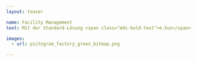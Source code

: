 ```yaml
---
layout: teaser

name: Facility Management
text: Mit der Standard-Lösung <span class="mds-bold-text">e.kus</span> unseres Partners pit-cup GmbH sowie zahlreichen von uns entwickelten Erweiterungen steht Ihnen eine erweiterbare Plattform zur Verfügung, in der Gebäude- und Flächenmanagement, Instandhaltung, Investitionsplanung sowie Schnittstellen zu weiteren Systemen für einen reibungslosen und effektiven Informationsfluss im Facility Management sorgen. <a href="#" class="mds-link">Mehr lesen... </a>

images:
  - url: pictogram_factory_green_bitmap.png

---
```

